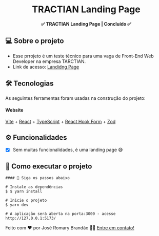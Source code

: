 </p>
<h1 align="center">
   TRACTIAN Landing Page  
</h1>

<h4 align="center"> 
	✅  TRACTIAN Landing Page | Concluído ✅
</h4>


</p>

## 💻 Sobre o projeto

 - Esse prrojeto é um teste técnico para uma vaga de Front-End Web Developer na empresa TARCTIAN.
 - Link de acesso: [Landidng Page](https://tractian-landing-page-two.vercel.app/)


## 🛠 Tecnologias

As seguintes ferramentas foram usadas na construção do projeto:

#### **Website** 
 [Vite](https://vitejs.dev/) + [React](https://reactjs.org/) + [TypeScript](https://www.typescriptlang.org/) + [React Hook Form](https://react-hook-form.com/) + [Zod](https://zod.dev/) 
 
 ## ⚙️ Funcionalidades

- [x] Sem muitas funcionalidades, é uma landing page 😅


## 🚀 Como executar o projeto


```
#### 🧭 Siga os passos abaixo

# Instale as dependências
$ $ yarn install

# Inicie o projeto
$ yarn dev

# A aplicação será aberta na porta:3000 - acesse http://127.0.0.1:5173/

```


Feito com ❤️ por José Romary Brandão 👋🏽 [Entre em contato!](https://www.linkedin.com/in/jos%C3%A9-romary-brand%C3%A3o/)

